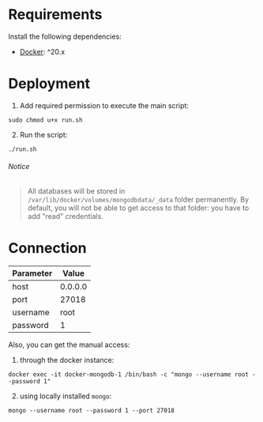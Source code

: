 # Requirements

Install the following dependencies:
- [Docker](https://docs.docker.com/engine/install/debian/#install-using-the-repository): ^20.x

# Deployment

1. Add required permission to execute the main script:
```shell
sudo chmod u+x run.sh
```
2. Run the script:
```shell
./run.sh
```
###### Notice
> All databases will be stored in `/var/lib/docker/volumes/mongodbdata/_data` folder permanently. By default, you will not be able to get access to that folder: you have to add "read" credentials.

# Connection

Parameter | Value
--- | ---
host | 0.0.0.0
port | 27018
username | root
password | 1

Also, you can get the manual access:
1. through the docker instance:
```shell
docker exec -it docker-mongodb-1 /bin/bash -c "mongo --username root --password 1"
```
2. using locally installed `mongo`:
```shell
mongo --username root --password 1 --port 27018
```
